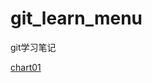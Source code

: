 git_learn_menu
===============

git学习笔记

[chart01]("http://localhost:8026/gitbucket/root/git_learn_menu/blob/master/chart01.md")